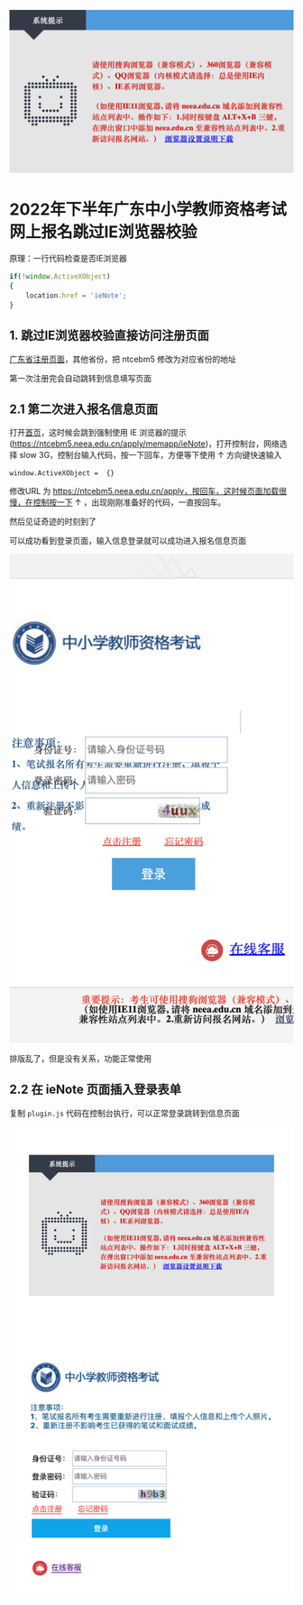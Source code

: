 ![IE浏览器提示](./public/1.png)

# 2022年下半年广东中小学教师资格考试网上报名跳过IE浏览器校验

原理：一行代码检查是否IE浏览器

```js
if(!window.ActiveXObject)
{
	location.href = 'ieNote';
}
```

## 1. 跳过IE浏览器校验直接访问注册页面

[广东省注册页面](https://ntcebm5.neea.edu.cn/apply/memapp/memReg)，其他省份，把 ntcebm5 修改为对应省份的地址

第一次注册完会自动跳转到信息填写页面

## 2.1 第二次进入报名信息页面

打开[首页](https://ntcebm5.neea.edu.cn/apply)，这时候会跳到强制使用 IE 浏览器的提示 (https://ntcebm5.neea.edu.cn/apply/memapp/ieNote)，打开控制台，网络选择 slow 3G，控制台输入代码，按一下回车，方便等下使用 ↑ 方向键快速输入

```
window.ActiveXObject =  {}
```

修改URL 为 https://ntcebm5.neea.edu.cn/apply，按回车，这时候页面加载很慢，在控制按一下 ↑ ，出现刚刚准备好的代码，一直按回车。

然后见证奇迹的时刻到了

可以成功看到登录页面，输入信息登录就可以成功进入报名信息页面

![成功进入报名信息页面](./public/2.png)

排版乱了，但是没有关系，功能正常使用

## 2.2 在 ieNote 页面插入登录表单

复制 `plugin.js` 代码在控制台执行，可以正常登录跳转到信息页面

![插入效果](./public/3.png)